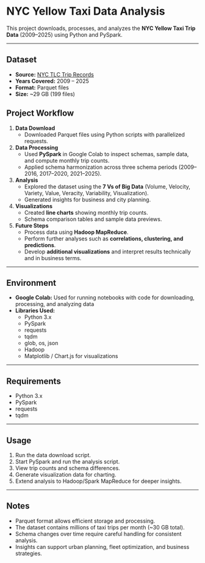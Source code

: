 # NYC Yellow Taxi Data Analysis

This project downloads, processes, and analyzes the **NYC Yellow Taxi Trip Data** (2009–2025) using Python and PySpark.  

---
## Dataset
- **Source:** [NYC TLC Trip Records](https://www.nyc.gov/site/tlc/about/tlc-trip-record-data.page)
- **Years Covered:** 2009 – 2025
- **Format:** Parquet files
- **Size:** ~29 GB (199 files)

## Project Workflow
1. **Data Download**
   - Downloaded Parquet files using Python scripts with parallelized requests.
2. **Data Processing**
   - Used **PySpark** in Google Colab to inspect schemas, sample data, and compute monthly trip counts.
   - Applied schema harmonization across three schema periods (2009–2016, 2017–2020, 2021–2025).
3. **Analysis**
   - Explored the dataset using the **7 Vs of Big Data** (Volume, Velocity, Variety, Value, Veracity, Variability, Visualization).
   - Generated insights for business and city planning.
4. **Visualizations**
   - Created **line charts** showing monthly trip counts.
   - Schema comparison tables and sample data previews.
5. **Future Steps**
   - Process data using **Hadoop MapReduce**.
   - Perform further analyses such as **correlations, clustering, and predictions**.
   - Develop **additional visualizations** and interpret results technically and in business terms.

---
## Environment

- **Google Colab:** Used for running notebooks with code for downloading, processing, and analyzing data  
- **Libraries Used:**  
  - Python 3.x  
  - PySpark  
  - requests  
  - tqdm  
  - glob, os, json  
  - Hadoop
  - Matplotlib / Chart.js for visualizations
  
---


## Requirements

- Python 3.x  
- PySpark  
- requests  
- tqdm  

---

## Usage

1. Run the data download script.  
2. Start PySpark and run the analysis script.  
3. View trip counts and schema differences.  
4. Generate visualization data for charting.  
5. Extend analysis to Hadoop/Spark MapReduce for deeper insights.  

---

## Notes

- Parquet format allows efficient storage and processing.  
- The dataset contains millions of taxi trips per month (~30 GB total).  
- Schema changes over time require careful handling for consistent analysis.  
- Insights can support urban planning, fleet optimization, and business strategies.
